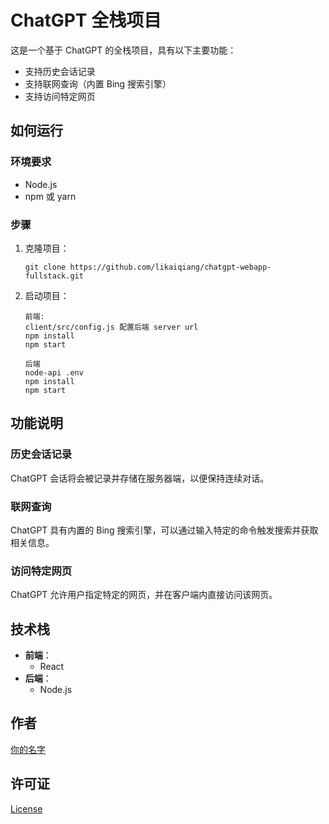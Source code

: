 # ChatGPT 全栈项目

这是一个基于 ChatGPT 的全栈项目，具有以下主要功能：

- 支持历史会话记录
- 支持联网查询（内置 Bing 搜索引擎）
- 支持访问特定网页

## 如何运行

### 环境要求

- Node.js
- npm 或 yarn

### 步骤

1. 克隆项目：

   ```
   git clone https://github.com/likaiqiang/chatgpt-webapp-fullstack.git
   ```

2. 启动项目：

   ```
   前端:
   client/src/config.js 配置后端 server url
   npm install
   npm start
   
   后端
   node-api .env
   npm install
   npm start
   ```
## 功能说明

### 历史会话记录

ChatGPT 会话将会被记录并存储在服务器端，以便保持连续对话。

### 联网查询

ChatGPT 具有内置的 Bing 搜索引擎，可以通过输入特定的命令触发搜索并获取相关信息。

### 访问特定网页

ChatGPT 允许用户指定特定的网页，并在客户端内直接访问该网页。

## 技术栈

- **前端**：
    - React
- **后端**：
    - Node.js


## 作者

[你的名字](https://github.com/likaiqiang)

## 许可证

[License](https://github.com/likaiqiang/chatgpt-webapp-fullstack/blob/main/LICENSE)

